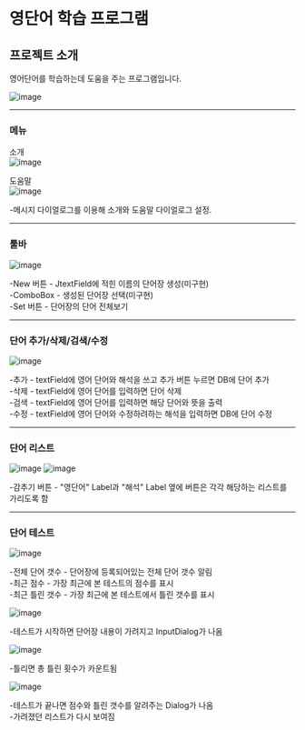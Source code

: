 # 영단어 학습 프로그램

## 프로젝트 소개
영어단어를 학습하는데 도움을 주는 프로그램입니다.

![image](https://user-images.githubusercontent.com/64728336/174473118-dd22d627-4dc3-4c18-a694-aabdfb786b15.png)
***
### 메뉴
소개\
![image](https://user-images.githubusercontent.com/64728336/174473138-066d69de-c4ed-481f-9d45-6d85b76408c4.png)

도움말\
![image](https://user-images.githubusercontent.com/64728336/174473151-f524599c-0119-4108-bfa9-d288984fc687.png)

-메시지 다이얼로그를 이용해 소개와 도움말 다이얼로그 설정.
***
### 툴바
![image](https://user-images.githubusercontent.com/64728336/174473182-9384ae5b-26c6-45fe-b763-3014c9a2685e.png)

-New 버튼 - JtextField에 적힌 이름의 단어장 생성(미구현)\
-ComboBox - 생성된 단어장 선택(미구현)\
-Set 버튼 - 단어장의 단어 전체보기
***
### 단어 추가/삭제/검색/수정
![image](https://user-images.githubusercontent.com/64728336/174473268-fd71141e-8726-4d0b-bf14-329c8a89ad7c.png)

-추가 - textField에 영어 단어와 해석을 쓰고 추가 버튼 누르면 DB에 단어 추가\
-삭제 - textField에 영어 단어를 입력하면 단어 삭제\
-검색 - textField에 영어 단어를 입력하면 해당 단어와 뜻을 출력\
-수정 - textField에 영어 단어와 수정하려하는 해석을 입력하면 DB에 단어 수정
***
### 단어 리스트
![image](https://user-images.githubusercontent.com/64728336/174473378-98a4d204-d143-45d8-ac03-8b67526bf2d7.png)
![image](https://user-images.githubusercontent.com/64728336/174473450-82f2af17-36c2-4f1d-911a-96ce7f7f97f4.png)

-감추기 버튼 - "영단어" Label과 "해석" Label 옆에 버튼은 각각 해당하는 리스트를 가리도록 함
***
### 단어 테스트
![image](https://user-images.githubusercontent.com/64728336/174474067-c9342e01-eca4-42d0-bf69-6e22ff52e0c0.png)

-전체 단어 갯수 - 단어장에 등록되어있는 전체 단어 갯수 알림\
-최근 점수 - 가장 최근에 본 테스트의 점수를 표시\
-최근 틀린 갯수 - 가장 최근에 본 테스트에서 틀린 갯수를 표시

![image](https://user-images.githubusercontent.com/64728336/174474124-1695708a-4c63-471d-886e-0642ff56fd10.png)

-테스트가 시작하면 단어장 내용이 가려지고 InputDialog가 나옴

![image](https://user-images.githubusercontent.com/64728336/174474178-c3374e67-01a3-4588-95eb-2d3b985a6450.png)

-틀리면 총 틀린 횟수가 카운트됨

![image](https://user-images.githubusercontent.com/64728336/174474240-d6ab0ee8-6e00-4784-8c6e-c54003b64664.png)

-테스트가 끝나면 점수와 틀린 갯수를 알려주는 Dialog가 나옴\
-가려졌던 리스트가 다시 보여짐
